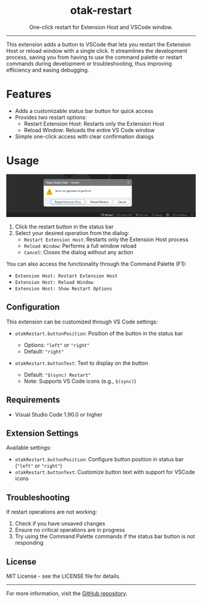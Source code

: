<p align="center">
  <h1 align="center">otak-restart</h1>
  <p align="center">One-click restart for Extension Host and VSCode window.</p>
</p>

---

This extension adds a button to VSCode that lets you restart the Extension Host or reload window with a single click. It streamlines the development process, saving you from having to use the command palette or restart commands during development or troubleshooting, thus improving efficiency and easing debugging.

# Features

- Adds a customizable status bar button for quick access
- Provides two restart options:
  - Restart Extension Host: Restarts only the Extension Host
  - Reload Window: Reloads the entire VS Code window
- Simple one-click access with clear confirmation dialogs

# Usage

![](images/otak-restart.png)

1. Click the restart button in the status bar
2. Select your desired operation from the dialog:
   - `Restart Extension Host`: Restarts only the Extension Host process
   - `Reload Window`: Performs a full window reload
   - `Cancel`: Closes the dialog without any action

You can also access the functionality through the Command Palette (F1):

- `Extension Host: Restart Extension Host`
- `Extension Host: Reload Window`
- `Extension Host: Show Restart Options`

## Configuration

This extension can be customized through VS Code settings:

- `otakRestart.buttonPosition`: Position of the button in the status bar
  - Options: `"left"` or `"right"`
  - Default: `"right"`

- `otakRestart.buttonText`: Text to display on the button
  - Default: `"$(sync) Restart"`
  - Note: Supports VS Code icons (e.g., `$(sync)`)

## Requirements

- Visual Studio Code 1.90.0 or higher

## Extension Settings

Available settings:

* `otakRestart.buttonPosition`: Configure button position in status bar (`"left"` or `"right"`)
* `otakRestart.buttonText`: Customize button text with support for VSCode icons

## Troubleshooting

If restart operations are not working:
1. Check if you have unsaved changes
2. Ensure no critical operations are in progress
3. Try using the Command Palette commands if the status bar button is not responding

## License

MIT License - see the LICENSE file for details.

---

For more information, visit the [GitHub repository](https://github.com/tsuyoshi-otake-system-exe-jp/otak-restart).
